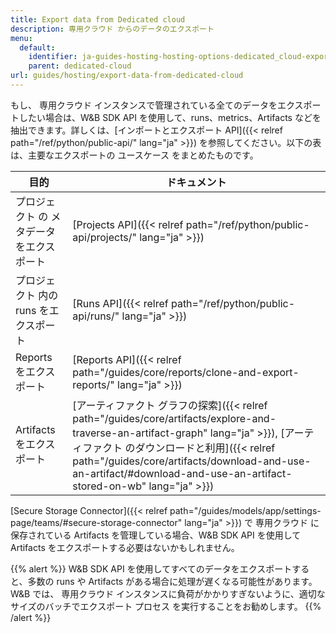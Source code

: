```yaml
---
title: Export data from Dedicated cloud
description: 専用クラウド からのデータのエクスポート
menu:
  default:
    identifier: ja-guides-hosting-hosting-options-dedicated_cloud-export-data-from-dedicated-cloud
    parent: dedicated-cloud
url: guides/hosting/export-data-from-dedicated-cloud
---
```


もし、 専用クラウド インスタンスで管理されている全てのデータをエクスポートしたい場合は、W&B SDK API を使用して、runs、metrics、Artifacts などを抽出できます。詳しくは、[インポートとエクスポート API]({{< relref path="/ref/python/public-api/" lang="ja" >}}) を参照してください。以下の表は、主要なエクスポートの ユースケース をまとめたものです。

| 目的 | ドキュメント |
|---------|---------------|
| プロジェクト の メタデータ をエクスポート | [Projects API]({{< relref path="/ref/python/public-api/projects/" lang="ja" >}}) |
| プロジェクト 内の runs をエクスポート | [Runs API]({{< relref path="/ref/python/public-api/runs/" lang="ja" >}}) |
| Reports をエクスポート | [Reports API]({{< relref path="/guides/core/reports/clone-and-export-reports/" lang="ja" >}}) |
| Artifacts をエクスポート | [アーティファクト グラフの探索]({{< relref path="/guides/core/artifacts/explore-and-traverse-an-artifact-graph" lang="ja" >}}), [アーティファクト のダウンロードと利用]({{< relref path="/guides/core/artifacts/download-and-use-an-artifact/#download-and-use-an-artifact-stored-on-wb" lang="ja" >}}) |

[Secure Storage Connector]({{< relref path="/guides/models/app/settings-page/teams/#secure-storage-connector" lang="ja" >}}) で 専用クラウド に保存されている Artifacts を管理している場合、W&B SDK API を使用して Artifacts をエクスポートする必要はないかもしれません。

{{% alert %}}
W&B SDK API を使用してすべてのデータをエクスポートすると、多数の runs や Artifacts がある場合に処理が遅くなる可能性があります。W&B では、 専用クラウド インスタンスに負荷がかかりすぎないように、適切なサイズのバッチでエクスポート プロセス を実行することをお勧めします。
{{% /alert %}}
